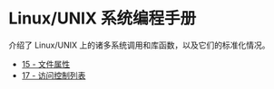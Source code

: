 # Linux/UNIX 系统编程手册
介绍了 Linux/UNIX 上的诸多系统调用和库函数，以及它们的标准化情况。
- [15 - 文件属性](15.md)
- [17 - 访问控制列表](17.md)